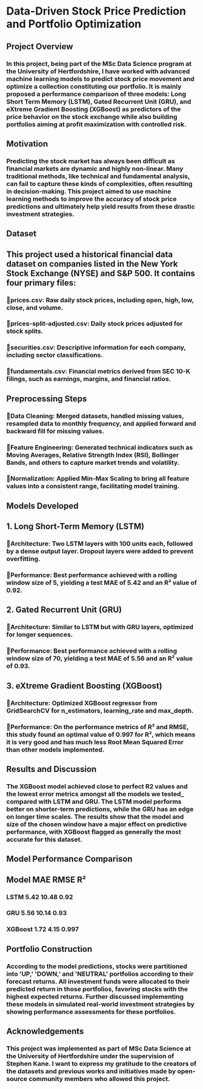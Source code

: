 # Data-Driven Stock Price Prediction and Portfolio Optimization
## Project Overview
### In this project, being part of the MSc Data Science program at the University of Hertfordshire, I have worked with advanced machine learning models to predict stock price movement and optimize a collection constituting our portfolio. It is mainly proposed a performance comparison of three models: Long Short Term Memory (LSTM), Gated Recurrent Unit (GRU), and eXtreme Gradient Boosting (XGBoost) as predictors of the price behavior on the stock exchange while also building portfolios aiming at profit maximization with controlled risk.
## Motivation
### Predicting the stock market has always been difficult as financial markets are dynamic and highly non-linear. Many traditional methods, like technical and fundamental analysis, can fail to capture these kinds of complexities, often resulting in decision-making. This project aimed to use machine learning methods to improve the accuracy of stock price predictions and ultimately help yield results from these drastic investment strategies.
## Dataset
## This project used a historical financial data dataset on companies listed in the New York Stock Exchange (NYSE) and S&P 500. It contains four primary files:
### prices.csv: Raw daily stock prices, including open, high, low, close, and volume.
### prices-split-adjusted.csv: Daily stock prices adjusted for stock splits.
### securities.csv: Descriptive information for each company, including sector classifications.
### fundamentals.csv: Financial metrics derived from SEC 10-K filings, such as earnings, margins, and financial ratios.
## Preprocessing Steps
### Data Cleaning: Merged datasets, handled missing values, resampled data to monthly frequency, and applied forward and backward fill for missing values.
### Feature Engineering: Generated technical indicators such as Moving Averages, Relative Strength Index (RSI), Bollinger Bands, and others to capture market trends and volatility.
### Normalization: Applied Min-Max Scaling to bring all feature values into a consistent range, facilitating model training.
## Models Developed
## 1. Long Short-Term Memory (LSTM)
### Architecture: Two LSTM layers with 100 units each, followed by a dense output layer. Dropout layers were added to prevent overfitting.
### Performance: Best performance achieved with a rolling window size of 5, yielding a test MAE of 5.42 and an R² value of 0.92.
## 2. Gated Recurrent Unit (GRU)
### Architecture: Similar to LSTM but with GRU layers, optimized for longer sequences.
### Performance: Best performance achieved with a rolling window size of 70, yielding a test MAE of 5.56 and an R² value of 0.93.
## 3. eXtreme Gradient Boosting (XGBoost)
### Architecture: Optimized XGBoost regressor from GridSearchCV for n_estimators, learning_rate and max_depth.
### Performance: On the performance metrics of R² and RMSE, this study found an optimal value of 0.997 for R², which means it is very good and has much less Root Mean Squared Error than other models implemented.
## Results and Discussion
### The XGBoost model achieved close to perfect R2 values and the lowest error metrics amongst all the models we tested_ compared with LSTM and GRU. The LSTM model performs better on shorter-term predictions, while the GRU has an edge on longer time scales. The results show that the model and size of the chosen window have a major effect on predictive performance, with XGBoost flagged as generally the most accurate for this dataset.
## Model Performance Comparison
## Model	MAE	RMSE	R²
### LSTM	5.42	10.48	0.92
### GRU	5.56	10.14	0.93
### XGBoost	1.72	4.15	0.997
## Portfolio Construction
### According to the model predictions, stocks were partitioned into 'UP,' 'DOWN,' and 'NEUTRAL' portfolios according to their forecast returns. All investment funds were allocated to their predicted return in those portfolios, favoring stocks with the highest expected returns. Further discussed implementing these models in simulated real-world investment strategies by showing performance assessments for these portfolios.
## Acknowledgements
### This project was implemented as part of MSc Data Science at the University of Hertfordshire under the supervision of Stephen Kane. I want to express my gratitude to the creators of the datasets and previous works and initiatives made by open-source community members who allowed this project.
